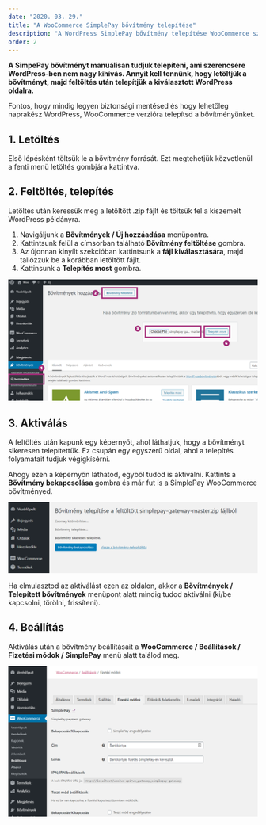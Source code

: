 ```yaml
---
date: "2020. 03. 29."
title: "A WooCommerce SimplePay bővítmény telepítése"
description: "A WordPress SimplePay bővítmény telepítése WooCommerce számára egyszerűen és könnyen véghezvihető."
order: 2
---
```


__A SimpePay bővítményt manuálisan tudjuk telepíteni, ami szerencsére WordPress-ben nem nagy kihívás. Annyit kell tennünk, hogy letöltjük a bővítményt, majd feltöltés után telepítjük a kiválasztott WordPress oldalra.__

Fontos, hogy mindig legyen biztonsági mentésed és hogy lehetőleg naprakész WordPress, WooCommerce verzióra telepítsd a bővítményünket.

## 1. Letöltés

Első lépésként töltsük le a bővítmény forrását. Ezt megtehetjük közvetlenül a fenti menü letöltés gombjára kattintva.

## 2. Feltöltés, telepítés

Letöltés után keressük meg a letöltött .zip fájlt és töltsük fel a kiszemelt WordPress példányra.

1. Navigáljunk a __Bővítmények / Új hozzáadása__ menüpontra.
2. Kattintsunk felül a címsorban található __Bővítmény feltöltése__ gombra.
3. Az újonnan kinyílt szekcióban kattintsunk a __fájl kiválasztására__, majd tallózzuk be a korábban letöltött fájlt.
4. Kattinsunk a __Telepítés most__ gombra.

![Bővítmény feltöltése](./2-lepes.png)

## 3. Aktiválás

A feltöltés után kapunk egy képernyőt, ahol láthatjuk, hogy a bővítményt sikeresen telepítettük. Ez csupán egy egyszerű oldal, ahol a telepítés folyamatait tudjuk végigkísérni.

Ahogy ezen a képernyőn láthatod, egyből tudod is aktiválni. Kattints a __Bővítmény bekapcsolása__ gombra és már fut is a SimplePay WooCommerce bővítményed.


![Bővítmény aktiválás](./3-lepes.png)

Ha elmulasztod az aktiválást ezen az oldalon, akkor a __Bővítmények / Telepített bővítmények__ menüpont alatt mindig tudod aktiválni (ki/be kapcsolni, törölni, frissíteni).

## 4. Beállítás

Aktiválás után a bővítmény beállításait a __WooCommerce / Beállítások / Fizetési módok / SimplePay__ menü alatt találod meg.

![Bővítmény beállítása](./4-lepes.png)